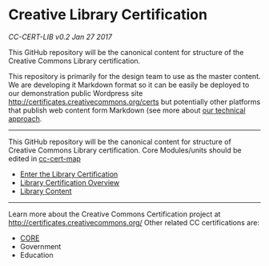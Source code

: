 # Creative Library Certification

*CC-CERT-LIB v0.2 Jan 27 2017*

This GitHub repository will be the canonical content for structure of the Creative Commons Library certification. 

This repository is primarily for the design team to use as the master content. We are developing it Markdown format so it can be easily be deployed to our demonstration public Wordpress site http://certificates.creativecommons.org/certs but potentially other platforms that publish web content form Markdown (see more about [our technical approach](https://certificates.creativecommons.org/category/tech/).

---- 

This GitHub repository will be the canonical content for structure of Creative Commons Library certification. Core Modules/units should be edited in [cc-cert-map](https://github.com/creativecommons/cc-cert-map/)

* [Enter the Library Certification](index.md)
* [Library Certification Overview](overview/index.md)
* [Library Content](contents/index.md)

----

Learn more about the Creative Commons Certification project at http://certificates.creativecommons.org/ Other related CC certifications are:


* [CORE](https://github.com/creativecommons/cc-cert-map/)
* Government
* Education






